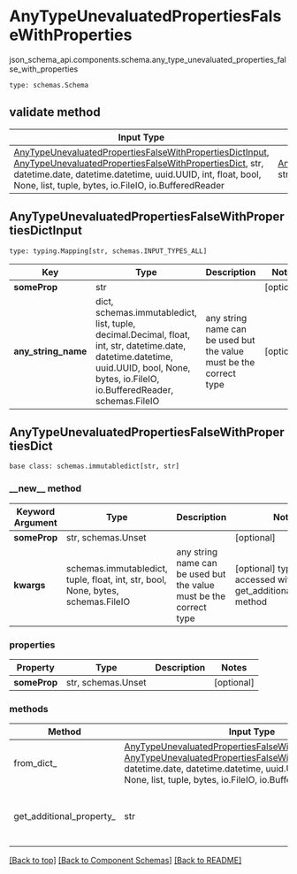 # AnyTypeUnevaluatedPropertiesFalseWithProperties
json_schema_api.components.schema.any_type_unevaluated_properties_false_with_properties
```
type: schemas.Schema
```

## validate method
Input Type | Return Type | Notes
------------ | ------------- | -------------
[AnyTypeUnevaluatedPropertiesFalseWithPropertiesDictInput](#anytypeunevaluatedpropertiesfalsewithpropertiesdictinput), [AnyTypeUnevaluatedPropertiesFalseWithPropertiesDict](#anytypeunevaluatedpropertiesfalsewithpropertiesdict), str, datetime.date, datetime.datetime, uuid.UUID, int, float, bool, None, list, tuple, bytes, io.FileIO, io.BufferedReader | [AnyTypeUnevaluatedPropertiesFalseWithPropertiesDict](#anytypeunevaluatedpropertiesfalsewithpropertiesdict), str, float, int, bool, None, tuple, bytes, io.FileIO |

## AnyTypeUnevaluatedPropertiesFalseWithPropertiesDictInput
```
type: typing.Mapping[str, schemas.INPUT_TYPES_ALL]
```
Key | Type |  Description | Notes
------------ | ------------- | ------------- | -------------
**someProp** | str |  | [optional]
**any_string_name** | dict, schemas.immutabledict, list, tuple, decimal.Decimal, float, int, str, datetime.date, datetime.datetime, uuid.UUID, bool, None, bytes, io.FileIO, io.BufferedReader, schemas.FileIO | any string name can be used but the value must be the correct type | [optional]

## AnyTypeUnevaluatedPropertiesFalseWithPropertiesDict
```
base class: schemas.immutabledict[str, str]

```
### &lowbar;&lowbar;new&lowbar;&lowbar; method
Keyword Argument | Type | Description | Notes
---------------- | ---- | ----------- | -----
**someProp** | str, schemas.Unset |  | [optional]
**kwargs** | schemas.immutabledict, tuple, float, int, str, bool, None, bytes, schemas.FileIO | any string name can be used but the value must be the correct type | [optional] typed value is accessed with the get_additional_property_ method

### properties
Property | Type | Description | Notes
-------- | ---- | ----------- | -----
**someProp** | str, schemas.Unset |  | [optional]

### methods
Method | Input Type | Return Type | Notes
------ | ---------- | ----------- | ------
from_dict_ | [AnyTypeUnevaluatedPropertiesFalseWithPropertiesDictInput](#anytypeunevaluatedpropertiesfalsewithpropertiesdictinput), [AnyTypeUnevaluatedPropertiesFalseWithPropertiesDict](#anytypeunevaluatedpropertiesfalsewithpropertiesdict), str, datetime.date, datetime.datetime, uuid.UUID, int, float, bool, None, list, tuple, bytes, io.FileIO, io.BufferedReader | [AnyTypeUnevaluatedPropertiesFalseWithPropertiesDict](#anytypeunevaluatedpropertiesfalsewithpropertiesdict), str, float, int, bool, None, tuple, bytes, io.FileIO | a constructor
get_additional_property_ | str | schemas.immutabledict, tuple, float, int, str, bool, None, bytes, schemas.FileIO, schemas.Unset }} | provides type safety for additional properties

[[Back to top]](#top) [[Back to Component Schemas]](../../../README.md#Component-Schemas) [[Back to README]](../../../README.md)
